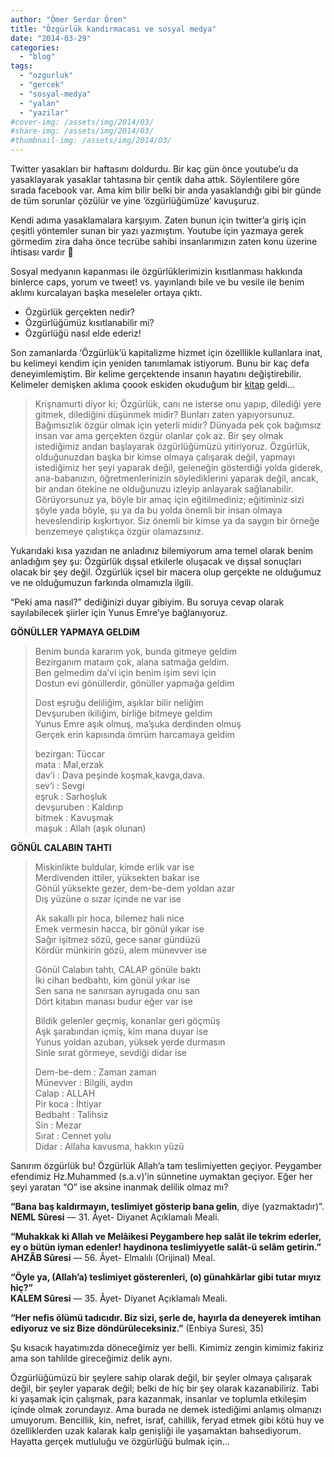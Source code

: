 ```yaml
---
author: "Ömer Serdar Ören"
title: "Özgürlük kandırmacası ve sosyal medya"
date: "2014-03-29"
categories: 
  - "blog"
tags: 
  - "ozgurluk"
  - "gercek"
  - "sosyal-medya"
  - "yalan"
  - "yazilar"
#cover-img: /assets/img/2014/03/
#share-img: /assets/img/2014/03/
#thumbnail-img: /assets/img/2014/03/
---
```



Twitter yasakları bir haftasını doldurdu. Bir kaç gün önce youtube’u da yasaklayarak yasaklar tahtasına bir çentik daha attık. Söylentilere göre sırada facebook var. Ama kim bilir belki bir anda yasaklandığı gibi bir günde de tüm sorunlar çözülür ve yine ‘özgürlüğümüze’ kavuşuruz.

Kendi adıma yasaklamalara karşıyım. Zaten bunun için twitter’a giriş için çeşitli yöntemler sunan bir yazı yazmıştım. Youtube için yazmaya gerek görmedim zira daha önce tecrübe sahibi insanlarımızın zaten konu üzerine ihtisası vardır 🙂

Sosyal medyanın kapanması ile özgürlüklerimizin kısıtlanması hakkında binlerce caps, yorum ve tweet! vs. yayınlandı bile ve bu vesile ile benim aklımı kurcalayan başka meseleler ortaya çıktı.

- Özgürlük gerçekten nedir?
- Özgürlüğümüz kısıtlanabilir mi?
- Özgürlüğü nasıl elde ederiz!

Son zamanlarda ‘Özgürlük’ü kapitalizme hizmet için özelllikle kullanlara inat, bu kelimeyi kendim için yeniden tanımlamak istiyorum. Bunu bir kaç defa deneyimlemiştim. Bir kelime gerçektende insanın hayatını değiştirebilir. Kelimeler demişken aklıma çoook eskiden okuduğum bir [kitap](http://www.kitapyurdu.com/kitap/default.asp?id=43013) geldi…

> Krişnamurti diyor ki; Özgürlük, canı ne isterse onu yapıp, dilediği yere gitmek, dilediğini düşünmek midir? Bunları zaten yapıyorsunuz. Bağımsızlık özgür olmak için yeterli midir? Dünyada pek çok bağımsız insan var ama gerçekten özgür olanlar çok az. Bir şey olmak istediğimiz andan başlayarak özgürlüğümüzü yitiriyoruz. Özgürlük, olduğunuzdan başka bir kimse olmaya çalışarak değil, yapmayı istediğimiz her şeyi yaparak değil, geleneğin gösterdiği yolda giderek, ana-babanızın, öğretmenlerinizin söylediklerini yaparak değil, ancak, bir andan ötekine ne olduğunuzu izleyip anlayarak sağlanabilir. Görüyorsunuz ya, böyle bir amaç için eğitilmediniz; eğitiminiz sizi şöyle yada böyle, şu ya da bu yolda önemli bir insan olmaya heveslendirip kışkırtıyor. Siz önemli bir kimse ya da saygın bir örneğe benzemeye çalıştıkça özgür olamazsınız.

Yukarıdaki kısa yazıdan ne anladınız bilemiyorum ama temel olarak benim anladığım şey şu: Özgürlük dışsal etkilerle oluşacak ve dışsal sonuçları olacak bir şey değil. Özgürlük içsel bir macera olup gerçekte ne olduğumuz ve ne olduğumuzun farkında olmamızla ilgili.

“Peki ama nasıl?” dediğinizi duyar gibiyim. Bu soruya cevap olarak sayılabilecek şiirler için Yunus Emre’ye bağlanıyoruz.

**GÖNÜLLER YAPMAYA GELDiM**

> Benim bunda kararım yok, bunda gitmeye geldim  
> Bezirganım mataım çok, alana satmağa geldim.  
> Ben gelmedim da’vi için benim işim sevi için  
> Dostun evi gönüllerdir, gönüller yapmağa geldim  
> 
> Dost eşruğu deliliğim, aşıklar bilir neliğim  
> Devşuruben ikiliğim, birliğe bitmeye geldim  
> Yunus Emre aşık olmuş, ma’şuka derdinden olmuş  
> Gerçek erin kapısında ömrüm harcamaya geldim  
> 
> bezirgan: Tüccar  
> mata : Mal,erzak  
> dav’i : Dava peşinde koşmak,kavga,dava.  
> sev’i : Sevgi  
> eşruk : Sarhoşluk  
> devşuruben : Kaldırıp  
> bitmek : Kavuşmak  
> maşuk : Allah (aşık olunan)

**GÖNÜL CALABIN TAHTI**

> Miskinlikte buldular, kimde erlik var ise  
> Merdivenden ittiler, yüksekten bakar ise  
> Gönül yüksekte gezer, dem-be-dem yoldan azar  
> Dış yüzüne o sızar içinde ne var ise  
> 
> Ak sakallı pir hoca, bilemez hali nice  
> Emek vermesin hacca, bir gönül yıkar ise  
> Sağır işitmez sözü, gece sanar gündüzü  
> Kördür münkirin gözü, alem münevver ise  
> 
> Gönül Calabın tahtı, CALAP gönüle baktı  
> İki cihan bedbahtı, kim gönül yıkar ise  
> Sen sana ne sanırsan ayrugada onu san  
> Dört kitabın manası budur eğer var ise  
>  
> Bildik gelenler geçmiş, konanlar geri göçmüş  
> Aşk şarabından içmiş, kim mana duyar ise  
> Yunus yoldan azuban, yüksek yerde durmasın  
> Sinle sırat görmeye, sevdiği didar ise  
>  
> Dem-be-dem : Zaman zaman  
> Münevver : Bilgili, aydın  
> Calap : ALLAH  
> Pir koca : İhtiyar  
> Bedbaht : Talihsiz  
> Sin : Mezar  
> Sırat : Cennet yolu  
> Didar : Allaha kavusma, hakkın yüzü

Sanırım özgürlük bu! Özgürlük Allah’a tam teslimiyetten geçiyor. Peygamber efendimiz Hz.Muhammed (s.a.v)’in sünnetine uymaktan geçiyor. Eğer her şeyi yaratan “O” ise aksine inanmak delilik olmaz mı?

**“Bana baş kaldırmayın, teslimiyet gösterip bana gelin**, diye (yazmaktadır)”. **NEML Sûresi** — 31. Âyet- Diyanet Açıklamalı Meali.

**“Muhakkak ki Allah ve Melâikesi Peygambere hep salât ile tekrim ederler, ey o bütün iyman edenler! haydinona teslimiyyetle salât-ü selâm getirin.”**  
**AHZÂB Sûresi** — 56. Âyet- Elmalılı (Orijinal) Meal.

**“Öyle ya, (Allah’a) teslimiyet gösterenleri, (o) günahkârlar gibi tutar mıyız hiç?”**  
**KALEM Sûresi** — 35. Âyet- Diyanet Açıklamalı Meali.

**“Her nefis ölümü tadıcıdır. Biz sizi, şerle de, hayırla da deneyerek imtihan ediyoruz ve siz Bize döndürüleceksiniz.”** (Enbiya Suresi, 35)

Şu kısacık hayatımızda döneceğimiz yer belli. Kimimiz zengin kimimiz fakiriz ama son tahlilde gireceğimiz delik aynı.

Özgürlüğümüzü bir şeylere sahip olarak değil, bir şeyler olmaya çalışarak değil, bir şeyler yaparak değil; belki de hiç bir şey olarak kazanabiliriz. Tabi ki yaşamak için çalışmak, para kazanmak, insanlar ve toplumla etkileşim içinde olmak zorundayız. Ama burada ne demek istediğimi anlamış olmanızı umuyorum. Bencillik, kin, nefret, israf, cahillik, feryad etmek gibi kötü huy ve özelliklerden uzak kalarak kalp genişliği ile yaşamaktan bahsediyorum. Hayatta gerçek mutluluğu ve özgürlüğü bulmak için…
